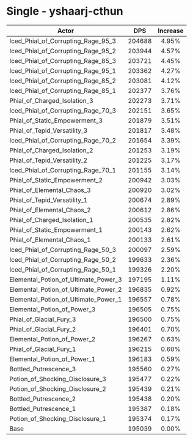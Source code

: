 # Single - yshaarj-cthun
| Actor | DPS | Increase |
|---|:---:|:---:|
|Iced_Phial_of_Corrupting_Rage_95_3|204688|4.95%|
|Iced_Phial_of_Corrupting_Rage_95_2|203944|4.57%|
|Iced_Phial_of_Corrupting_Rage_85_3|203721|4.45%|
|Iced_Phial_of_Corrupting_Rage_95_1|203362|4.27%|
|Iced_Phial_of_Corrupting_Rage_85_2|203081|4.12%|
|Iced_Phial_of_Corrupting_Rage_85_1|202377|3.76%|
|Phial_of_Charged_Isolation_3|202273|3.71%|
|Iced_Phial_of_Corrupting_Rage_70_3|202151|3.65%|
|Phial_of_Static_Empowerment_3|201879|3.51%|
|Phial_of_Tepid_Versatility_3|201817|3.48%|
|Iced_Phial_of_Corrupting_Rage_70_2|201654|3.39%|
|Phial_of_Charged_Isolation_2|201253|3.19%|
|Phial_of_Tepid_Versatility_2|201225|3.17%|
|Iced_Phial_of_Corrupting_Rage_70_1|201155|3.14%|
|Phial_of_Static_Empowerment_2|200942|3.03%|
|Phial_of_Elemental_Chaos_3|200920|3.02%|
|Phial_of_Tepid_Versatility_1|200674|2.89%|
|Phial_of_Elemental_Chaos_2|200612|2.86%|
|Phial_of_Charged_Isolation_1|200535|2.82%|
|Phial_of_Static_Empowerment_1|200143|2.62%|
|Phial_of_Elemental_Chaos_1|200133|2.61%|
|Iced_Phial_of_Corrupting_Rage_50_3|200097|2.59%|
|Iced_Phial_of_Corrupting_Rage_50_2|199633|2.36%|
|Iced_Phial_of_Corrupting_Rage_50_1|199326|2.20%|
|Elemental_Potion_of_Ultimate_Power_3|197195|1.11%|
|Elemental_Potion_of_Ultimate_Power_2|196835|0.92%|
|Elemental_Potion_of_Ultimate_Power_1|196557|0.78%|
|Elemental_Potion_of_Power_3|196505|0.75%|
|Phial_of_Glacial_Fury_3|196500|0.75%|
|Phial_of_Glacial_Fury_2|196401|0.70%|
|Elemental_Potion_of_Power_2|196267|0.63%|
|Phial_of_Glacial_Fury_1|196215|0.60%|
|Elemental_Potion_of_Power_1|196183|0.59%|
|Bottled_Putrescence_3|195560|0.27%|
|Potion_of_Shocking_Disclosure_3|195477|0.22%|
|Potion_of_Shocking_Disclosure_2|195439|0.21%|
|Bottled_Putrescence_2|195438|0.20%|
|Bottled_Putrescence_1|195387|0.18%|
|Potion_of_Shocking_Disclosure_1|195374|0.17%|
|Base|195039|0.00%|
